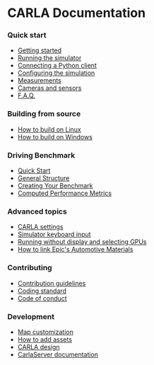 <h1>CARLA Documentation</h1>

<h3>Quick start</h3>

  * [Getting started](getting_started.md)
  * [Running the simulator](running_simulator_standalone.md)
  * [Connecting a Python client](connecting_the_client.md)
  * [Configuring the simulation](configuring_the_simulation.md)
  * [Measurements](measurements.md)
  * [Cameras and sensors](cameras_and_sensors.md)
  * [F.A.Q.](faq.md)

<h3>Building from source</h3>

  * [How to build on Linux](how_to_build_on_linux.md)
  * [How to build on Windows](how_to_build_on_windows.md)

<h3> Driving Benchmark </h3>

  * [Quick Start](benchmark_start.md)
  * [General Structure](benchmark_structure.md)
  * [Creating Your Benchmark](benchmark_creating.md)
  * [Computed Performance Metrics](benchmark_metrics.md)
  
<h3>Advanced topics</h3>

  * [CARLA settings](carla_settings.md)
  * [Simulator keyboard input](simulator_keyboard_input.md)
  * [Running without display and selecting GPUs](carla_headless.md)
  * [How to link Epic's Automotive Materials](epic_automotive_materials.md)

<h3>Contributing</h3>

  * [Contribution guidelines](CONTRIBUTING.md)
  * [Coding standard](coding_standard.md)
  * [Code of conduct](CODE_OF_CONDUCT.md)

<h3>Development</h3>

  * [Map customization](map_customization.md)
  * [How to add assets](how_to_add_assets.md)
  * [CARLA design](carla_design.md)
  * [CarlaServer documentation](carla_server.md)
